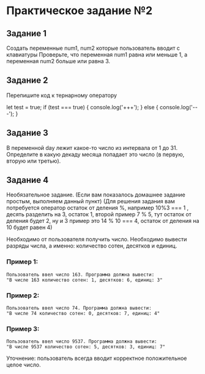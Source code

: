 # Практическое задание №2

## Задание 1

Создать переменные num1, num2 которые пользователь вводит с клавиатуры
Проверьте, что переменная num1 равна или меньше 1, а переменная num2 больше или равна 3.

## Задание 2

Перепишите код к тернарному оператору

let test = true;
if (test === true) {
console.log('+++');
} else {
console.log('---');
}

## Задание 3

В переменной day лежит какое-то число из интервала от 1 до 31. Определите в какую декаду месяца попадает это число (в первую, вторую или третью).

## Задание 4

Необязательное задание. (Если вам показалось домашнее задание простым, выполняем данный пункт)
(Для решения задания вам потребуется оператор остаток от деления %, например 10%3 === 1 , десять разделить на 3, остаток 1, второй пример 7 % 5, тут остаток от деления будет 2, ну и 3 пример это 14 % 10 === 4, остаток от деления на 10 будет равен 4)

Необходимо от пользователя получить число.
Необходимо вывести разряды числа, а именно: количество сотен, десятков и единиц.

### Пример 1:

    Пользователь ввел число 163. Программа должна вывести:
    "В числе 163 количество сотен: 1, десятков: 6, единиц: 3"

### Пример 2:

    Пользователь ввел число 74. Программа должна вывести:
    "В числе 74 количество сотен: 0, десятков: 7, единиц: 4"

### Пример 3:

    Пользователь ввел число 9537. Программа должна вывести:
    "В числе 9537 количество сотен: 5, десятков: 3, единиц: 7"

Уточнение: пользователь всегда вводит корректное положительное целое число.
